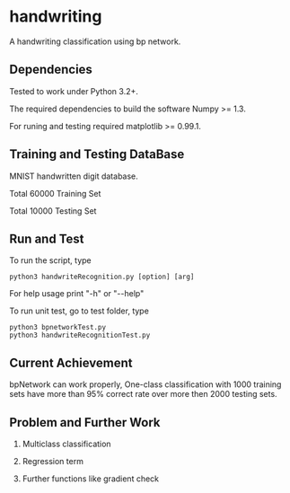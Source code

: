 handwriting
===========
A handwriting classification using bp network.

Dependencies
-------------------------------------------------
Tested to work under Python 3.2+.

The required dependencies to build the software Numpy >= 1.3.

For runing and testing required matplotlib >= 0.99.1.

Training and Testing DataBase
-------------------------------------------------
MNIST handwritten digit database.

Total 60000 Training Set

Total 10000 Testing Set

Run and Test
-------------------------------------------------
To run the script, type

    python3 handwriteRecognition.py [option] [arg]
    
For help usage print "-h" or "--help"

To run unit test, go to test folder, type

    python3 bpnetworkTest.py
    python3 handwriteRecognitionTest.py

Current Achievement
-------------------------------------------------
bpNetwork can work properly, One-class classification with 
1000 training sets have more than 95% correct rate over more
then 2000 testing sets.

Problem and Further Work
-------------------------------------------------
1. Multiclass classification

2. Regression term

3. Further functions like gradient check
